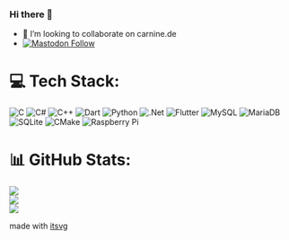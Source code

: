 ### Hi there 👋
- 👯 I’m looking to collaborate on carnine.de
- <a rel="me" href="https://mastodon.social/@derkleinepunk"><img alt="Mastodon Follow" src="https://img.shields.io/mastodon/follow/000002038?domain=https%3A%2F%2Fmastodon.social"></a></br>

# 💻 Tech Stack:
![C](https://img.shields.io/badge/c-%2300599C.svg?style=for-the-badge&logo=c&logoColor=white) ![C#](https://img.shields.io/badge/c%23-%23239120.svg?style=for-the-badge&logo=c-sharp&logoColor=white) ![C++](https://img.shields.io/badge/c++-%2300599C.svg?style=for-the-badge&logo=c%2B%2B&logoColor=white) ![Dart](https://img.shields.io/badge/dart-%230175C2.svg?style=for-the-badge&logo=dart&logoColor=white) ![Python](https://img.shields.io/badge/python-3670A0?style=for-the-badge&logo=python&logoColor=ffdd54) ![.Net](https://img.shields.io/badge/.NET-5C2D91?style=for-the-badge&logo=.net&logoColor=white) ![Flutter](https://img.shields.io/badge/Flutter-%2302569B.svg?style=for-the-badge&logo=Flutter&logoColor=white) ![MySQL](https://img.shields.io/badge/mysql-%2300f.svg?style=for-the-badge&logo=mysql&logoColor=white) ![MariaDB](https://img.shields.io/badge/MariaDB-003545?style=for-the-badge&logo=mariadb&logoColor=white) ![SQLite](https://img.shields.io/badge/sqlite-%2307405e.svg?style=for-the-badge&logo=sqlite&logoColor=white) ![CMake](https://img.shields.io/badge/CMake-%23008FBA.svg?style=for-the-badge&logo=cmake&logoColor=white) ![Raspberry Pi](https://img.shields.io/badge/-RaspberryPi-C51A4A?style=for-the-badge&logo=Raspberry-Pi)
# 📊 GitHub Stats:
![](https://github-readme-stats.vercel.app/api?username=DerKleinePunk&theme=dark&hide_border=false&include_all_commits=true&count_private=false)<br/>
![](https://github-readme-streak-stats.herokuapp.com/?user=DerKleinePunk&theme=dark&hide_border=false)<br/>
![](https://github-readme-stats.vercel.app/api/top-langs/?username=DerKleinePunk&theme=dark&hide_border=false&include_all_commits=true&count_private=false&layout=compact)


made with [itsvg](https://gprm.itsvg.in)

<!-- Proudly created with GPRM ( https://gprm.itsvg.in ) -->

<!--
**DerKleinePunk/DerKleinePunk** is a ✨ _special_ ✨ repository because its `README.md` (this file) appears on your GitHub profile.

Here are some ideas to get you started:

- 🔭 I’m currently working on ...
- 🌱 I’m currently learning ...
- 👯 I’m looking to collaborate on ...
- 🤔 I’m looking for help with ...
- 💬 Ask me about ...
- 📫 How to reach me: ...
- 😄 Pronouns: ...
- ⚡ Fun fact: ...
-->
